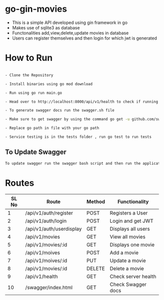 # go-gin-movies

- This is a simple API developed using gin framework in go
- Makes use of sqlite3 as database
- Functonalities add,view,delete,update movies in database
- Users can register themselves and then login for which jwt is generated

# How to Run 

```sh

- Clone the Repository

- Install binaries using go mod download

- Run using go run main.go

- Head over to http://localhost:8000/api/v1/health to check if running or no

- To generate swagger docs run the swagger.sh file

- Make sure to get swagger by using the command go get -u github.com/swaggo/swag/cmd/swag

- Replace go path in file with your go path

- Service testing is in the tests folder , run go test to run tests
```

## To Update Swagger
```sh
To update swagger run the swagger bash script and then run the application
```


# Routes

| SL No | Route | Method | Functionality |
| ---- | ------ | ---- | ------- |
| 1 | /api/v1/auth/register | POST | Registers a User |
| 2 | /api/v1/auth/login | POST | Login and get JWT |
| 3 | /api/v1/auth/userdisplay | GET | Displays all users |
| 4 | /api/v1/movies | GET | View all movies |
| 5 | /api/v1/movies/:id | GET | Displays one movie |
| 6 | /api/v1/moives | POST | Add a movie |
| 7 | /api/v1/moives/:id | PUT | Update a movie |
| 8 | /api/v1/movies/:id | DELETE | Delete a movie |
| 9 | /api/v1/health | GET | Check server health |
| 10 | /swagger/index.html | GET | Check Swagger docs |


